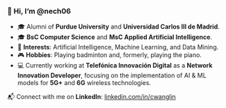 ### 👋 Hi, I’m @nech06

- 🎓 Alumni of **Purdue University** and **Universidad Carlos III de Madrid**.
- 🎓 **BsC Computer Science** and **MsC Applied Artificial Intelligence**.
- 🚀 **Interests**: Artificial Intelligence, Machine Learning, and Data Mining.
- 🎮 **Hobbies**: Playing badminton and, formerly, playing the piano.
- 💻 Currently working at **Telefónica Innovación Digital** as a **Network Innovation Developer**, focusing on the implementation of AI & ML models for **5G+** and **6G** wireless technologies.

📬 Connect with me on **LinkedIn**: [linkedin.com/in/cwanglin](https://www.linkedin.com/in/cwanglin)

<!---
nech06/nech06 is a ✨ special ✨ repository because its `README.md` (this file) appears on your GitHub profile.
You can click the Preview link to take a look at your changes.
--->
